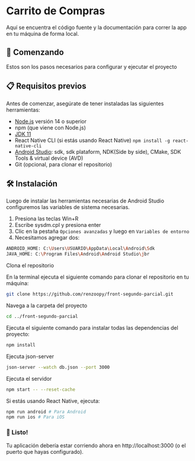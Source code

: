 # Carrito de Compras

Aquí se encuentra el código fuente y la documentación para correr la app en tu máquina de forma local.

## 🚀 Comenzando

Estos son los pasos necesarios para configurar y ejecutar el proyecto

## 📋 Requisitos previos

Antes de comenzar, asegúrate de tener instaladas las siguientes herramientas:

- [Node.js](https://nodejs.org/en/download/package-manager) versión 14 o superior
- npm (que viene con Node.js)
- [JDK 11](https://www.oracle.com/java/technologies/downloads/#java11-windows)
- React Native CLI (si estás usando React Native) `npm install -g react-native-cli`
- [Android Studio](https://developer.android.com/studio?hl=es-419): sdk, sdk plataform, NDK(Side by side), CMake, SDK Tools & virtual device (AVD)
- Git (opcional, para clonar el repositorio)

## 🛠 Instalación

Luego de instalar las herramientas necesarias de Android Studio configuremos las variables de sistema necesarias.

1. Presiona las teclas Win+R
2. Escribe sysdm.cpl y presiona enter
3. Clic en la pestaña `Opciones avanzadas` y luego en `Variables de entorno`
4. Necesitamos agregar dos:

```bash
ANDROID_HOME: C:\Users\USUARIO\AppData\Local\Android\Sdk
JAVA_HOME: C:\Program Files\Android\Android Studio\jbr
```

Clona el repositorio

En la terminal ejecuta el siguiente comando para clonar el repositorio en tu máquina:

```bash
git clone https://github.com/renzoopy/front-segundo-parcial.git
```

Navega a la carpeta del proyecto

```bash
cd ../front-segundo-parcial
```

Ejecuta el siguiente comando para instalar todas las dependencias del proyecto:

```bash
npm install
```

Ejecuta json-server

```bash
json-server --watch db.json --port 3000
```

Ejecuta el servidor

```bash
npm start -- --reset-cache
```

Si estás usando React Native, ejecuta:

```bash
npm run android # Para Android
npm run ios # Para iOS
```

### 🎉 Listo!

Tu aplicación debería estar corriendo ahora en http://localhost:3000 (o el puerto que hayas configurado).
